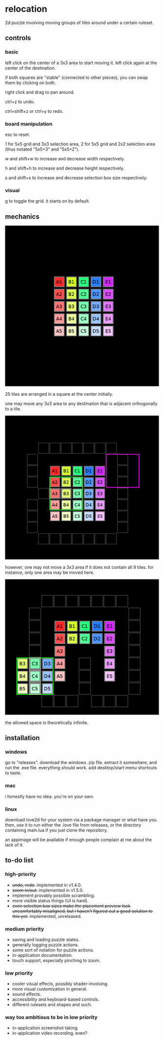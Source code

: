 # relocation
2d puzzle involving moving groups of tiles around under a certain ruleset.

## controls

### basic
left click on the center of a 3x3 area to start moving it. left click again at the center of the destination.

if both squares are "stable" (connected to other pieces), you can swap them by clicking on both.

right click and drag to pan around.

ctrl+z to undo.

ctrl+shift+z or ctrl+y to redo.

### board manipulation
esc to reset.

1 for 5x5 grid and 3x3 selection area, 2 for 5x5 grid and 2x2 selection area (thus notated "5x5+3" and "5x5+2").

w and shift+w to increase and decrease width respectively. 

h and shift+h to increase and decrease height respectively.

s and shift+s to increase and decrease selection box size respectively.

### visual

g to toggle the grid. it starts on by default.

## mechanics

![25 tiles arranged in a square](readme-images/relocation.png)

25 tiles are arranged in a square at the center initially.

one may move any 3x3 area to any destination that is adjacent orthogonally to a tile.

![a valid move](readme-images/validmove1.png)

however, one may not move a 3x3 area if it does not contain all 9 tiles. for instance, only one area may be moved here.

![a state in which only one 3x3 area exists](readme-images/validmove2.png)

the allowed space is theoretically infinite.

## installation

### windows

go to "releases". download the windows .zip file. extract it somewhere, and run the .exe file. everything should work. add desktop/start menu shortcuts to taste.

### mac
i honestly have no idea. you're on your own.

### linux

download love2d for your system via a package manager or what have you. then, use it to run either the .love file from releases, or the directory containing main.lua if you just clone the repository.

an appimage will be available if enough people complain at me about the lack of it.

## to-do list

### high-priority
* ~~undo, redo.~~ implemented in v1.4.0.
* ~~zoom in/out.~~ implemented in v1.5.0.
* implement provably possible scrambling.
* more visible status things (UI is hard).
* ~~even selection box sizes make the placement preview look uncomfortably misaligned, but i haven't figured out a good solution to this yet.~~ implemented, unreleased.

### medium priority

* saving and loading puzzle states.
* generally logging puzzle actions.
* some sort of notation for puzzle actions.
* in-application documentation.
* touch support, especially pinching to zoom.

### low priority
* cooler visual effects, possibly shader-involving.
* more visual customization in general.
* sound effects.
* accessibility and keyboard-based controls.
* different rulesets and shapes and such.

### way too ambitious to be in low priority

* in-application screenshot taking.
* in-application video recording, even?